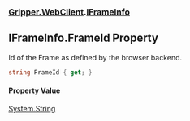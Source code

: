 ### [Gripper.WebClient](Gripper_WebClient 'Gripper.WebClient').[IFrameInfo](Gripper_WebClient_IFrameInfo 'Gripper.WebClient.IFrameInfo')
## IFrameInfo.FrameId Property
Id of the Frame as defined by the browser backend.  
```csharp
string FrameId { get; }
```
#### Property Value
[System.String](https://docs.microsoft.com/en-us/dotnet/api/System.String 'System.String')
